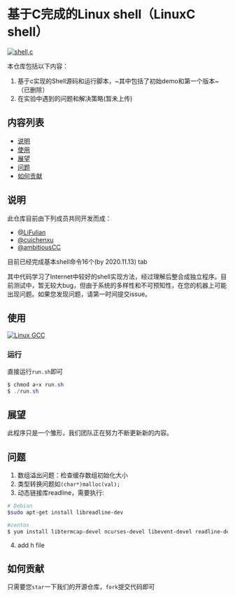 # 基于C完成的Linux shell（LinuxC shell）

[![shell,c](https://img.shields.io/badge/%E6%95%B0%E6%8D%AE%E7%BB%93%E6%9E%84-C%2B%2B-brightgreen)](https://github.com/cuichenxu/Cshell)

本仓库包括以下内容：
1. 基于c实现的Shell源码和运行脚本，~其中包括了初始demo和第一个版本~（已删除）
2. 在实验中遇到的问题和解决策略(暂未上传)

## 内容列表
- [说明](#说明)
- [使用](#使用)
- [展望](#展望)
- [问题](#问题)
- [如何贡献](#如何贡献)

## 说明
此仓库目前由下列成员共同开发而成：
* [@LiFulian](https://github.com/LiFulian)
* [@cuichenxu](https://github.com/cuichenxu)
* [@ambitiousCC](https://github.com/ambitiousCC)

目前已经完成基本shell命令16个(by 2020.11.13) tab

其中代码学习了Internet中较好的shell实现方法，经过理解后整合成独立程序。目前测试中，暂无较大bug，但由于系统的多样性和不可预知性，在您的机器上可能出现问题。如果您发现问题，请第一时间提交issue。

## 使用
[![Linux GCC](https://img.shields.io/badge/Linux-GCC-yellow)](https://github.com/cuichenxu/Cshell)

### 运行

直接运行`run.sh`即可

```powershell
$ chmod a+x run.sh
$ ./run.sh
```

## 展望

此程序只是一个雏形，我们团队正在努力不断更新新的内容。

## 问题

1. 数组溢出问题：检查缓存数组初始化大小
2. 类型转换问题如`(char*)malloc(val);`
3. 动态链接库readline，需要执行:
```powershell
# Debian
$sudo apt-get install libreadline-dev

#centos
$ yum install libtermcap-devel ncurses-devel libevent-devel readline-devel
```

4. add h file

## 如何贡献

只需要您`star`一下我们的开源仓库，`fork`提交代码即可

